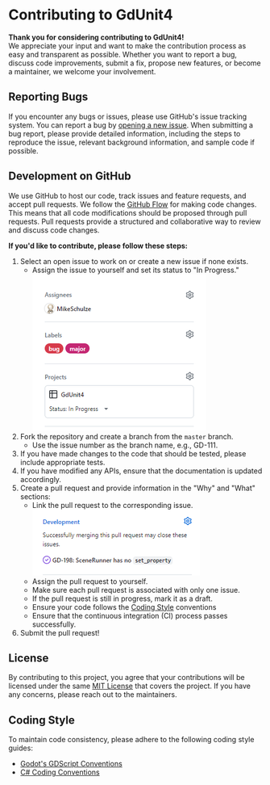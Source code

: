 # Contributing to GdUnit4

**Thank you for considering contributing to GdUnit4!**<br>
We appreciate your input and want to make the contribution process as easy and transparent as possible.
Whether you want to report a bug, discuss code improvements, submit a fix, propose new features, or become a maintainer,
we welcome your involvement.

## Reporting Bugs

If you encounter any bugs or issues, please use GitHub's issue tracking system. You can report a bug by [opening a new issue](https://github.com/MikeSchulze/gdUnit4/issues/new?assignees=MikeSchulze&labels=bug&projects=projects%2F5&template=bug_report.yml&title=GD-XXX%3A+Describe+the+issue+briefly).
When submitting a bug report, please provide detailed information, including the steps to reproduce the issue, relevant background information,
and sample code if possible.

## Development on GitHub

We use GitHub to host our code, track issues and feature requests, and accept pull requests.
We follow the <a href='https://docs.github.com/en/get-started/quickstart/github-flow' target="_blank">GitHub Flow</a> for making code changes.
This means that all code modifications should be proposed through pull requests. Pull requests provide a structured and collaborative way to
review and discuss code changes.

**If you'd like to contribute, please follow these steps:**

1. Select an open issue to work on or create a new issue if none exists.
   - Assign the issue to yourself and set its status to "In Progress."<br>
   ![Alt text](./assets/work-on-issue.png)
2. Fork the repository and create a branch from the `master` branch.
   - Use the issue number as the branch name, e.g., GD-111.
3. If you have made changes to the code that should be tested, please include appropriate tests.
4. If you have modified any APIs, ensure that the documentation is updated accordingly.
5. Create a pull request and provide information in the "Why" and "What" sections:
   - Link the pull request to the corresponding issue.<br>
   ![Alt text](./assets/link-issue.png)
   - Assign the pull request to yourself.
   - Make sure each pull request is associated with only one issue.
   - If the pull request is still in progress, mark it as a draft.
   - Ensure your code follows the [Coding Style](#coding-style) conventions
   - Ensure that the continuous integration (CI) process passes successfully.
6. Submit the pull request!

## License

By contributing to this project, you agree that your contributions will be licensed under the same
<a href='https://github.com/MikeSchulze/gdUnit4/blob/master/LICENSE' target="_blank">MIT License</a> that covers the project.
If you have any concerns, please reach out to the maintainers.

## Coding Style

To maintain code consistency, please adhere to the following coding style guides:

- <a href='https://docs.godotengine.org/en/stable/tutorials/scripting/gdscript/gdscript_styleguide.html' target="_blank">Godot's GDScript Conventions</a>
- <a href='https://docs.microsoft.com/en-us/dotnet/csharp/fundamentals/coding-style/coding-conventions' target="_blank">C# Coding Conventions</h>
